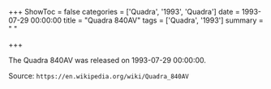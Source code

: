 +++
ShowToc = false
categories = ['Quadra', '1993', 'Quadra']
date = 1993-07-29 00:00:00
title = "Quadra 840AV"
tags = ['Quadra', '1993']
summary = " "

+++

The Quadra 840AV was released on 1993-07-29 00:00:00.

Source: `https://en.wikipedia.org/wiki/Quadra_840AV`


